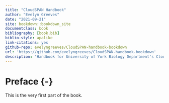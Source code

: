 ```yaml
--- 
title: "CloudSPAN Handbook"
author: "Evelyn Greeves"
date: "2021-09-21"
site: bookdown::bookdown_site
documentclass: book
bibliography: [book.bib]
biblio-style: apalike
link-citations: yes
github-repo: evelyngreeves/CloudSPAN-handbook-bookdown
url: 'https://github.com/evelyngreeves/CloudSPAN-handbook-bookdown'
description: "Handbook for University of York Biology Department's CloudSPAN project."
---
```


# Preface {-}

This is the very first part of the book.
